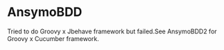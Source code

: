 # AnsymoBDD

Tried to do Groovy x Jbehave framework but failed.See AnsymoBDD2 for Groovy x Cucumber framework.
